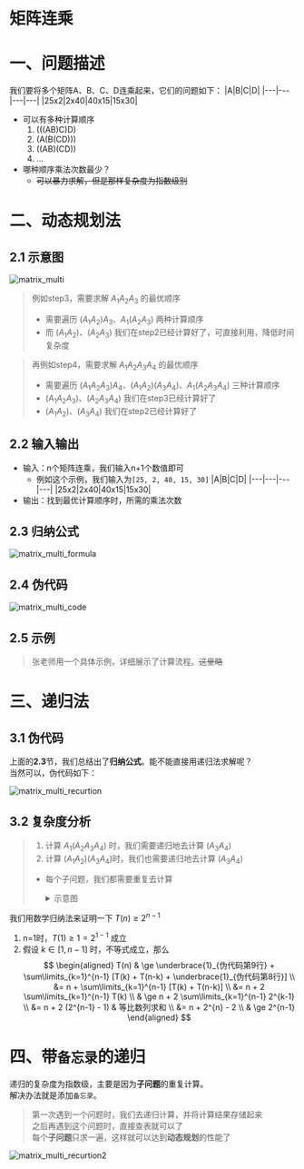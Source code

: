 # 矩阵连乘

# 一、问题描述

我们要将多个矩阵A、B、C、D连乘起来，它们的问题如下：
|A|B|C|D|
|---|---|---|---|
|25x2|2x40|40x15|15x30|

- 可以有多种计算顺序
    1. (((AB)C)D)
    2. (A(B(CD)))
    3. ((AB)(CD))
    4. ...
- 哪种顺序乘法次数最少？
    - ~~可以暴力求解，但是那样复杂度为指数级别~~

# 二、动态规划法

## 2.1 示意图

![matrix_multi](pngs/matrix_multi.png)

> 例如step3，需要求解 $A_1A_2A_3$ 的最优顺序
> - 需要遍历 $(A_1A_2)A_3$、$A_1(A_2A_3)$ 两种计算顺序
> - 而 $(A_1A_2)$、$(A_2A_3)$ 我们在step2已经计算好了，可直接利用，降低时间复杂度

> 再例如step4，需要求解 $A_1A_2A_3A_4$ 的最优顺序
> - 需要遍历 $(A_1A_2A_3)A_4$、$(A_1A_2)(A_3A_4)$、$A_1(A_2A_3A_4)$ 三种计算顺序
> - $(A_1A_2A_3)$、$(A_2A_3A_4)$ 我们在step3已经计算好了
> - $(A_1A_2)$、$(A_3A_4)$ 我们在step2已经计算好了

## 2.2 输入输出

- 输入：n个矩阵连乘，我们输入n+1个数值即可
    - 例如这个示例，我们输入为`[25, 2, 40, 15, 30]`
        |A|B|C|D|
        |---|---|---|---|
        |25x2|2x40|40x15|15x30|
- 输出：找到最优计算顺序时，所需的乘法次数

## 2.3 归纳公式

![matrix_multi_formula](pngs/matrix_multi_formula.png)

## 2.4 伪代码

![matrix_multi_code](pngs/matrix_multi_code.png)

## 2.5 示例

> 张老师用一个具体示例，详细展示了计算流程。~~这里略~~

# 三、递归法

## 3.1 伪代码

上面的**2.3**节，我们总结出了**归纳公式**。能不能直接用递归法求解呢？  
当然可以，伪代码如下：

![matrix_multi_recurtion](pngs/matrix_multi_recurtion.png)

## 3.2 复杂度分析

> 1. 计算 $A_1(A_2A_3A_4)$ 时，我们需要递归地去计算 $(A_3A_4)$
> 2. 计算 $(A_1A_2)(A_3A_4)$时，我们也需要递归地去计算 $(A_3A_4)$
> - 每个子问题，我们都需要重复去计算
>
>   <details>
>   <summary>示意图</summary>
>
>   ![matrix_multi_recurtion_tree](pngs/matrix_multi_recurtion_tree.png)
>
>   </details>

我们用数学归纳法来证明一下 $T(n) \ge 2^{n-1}$
1. n=1时，$T(1) \ge 1 = 2^{1-1}$ 成立
2. 假设 $k \in [1, n-1]$ 时，不等式成立，那么
$$
\begin{aligned}
T(n) & \ge \underbrace{1}_{伪代码第9行} + \sum\limits_{k=1}^{n-1} [T(k) + T(n-k) + \underbrace{1}_{伪代码第8行}] \\
&= n +  \sum\limits_{k=1}^{n-1} [T(k) + T(n-k)] \\
&= n +  2 \sum\limits_{k=1}^{n-1} T(k) \\
& \ge n + 2 \sum\limits_{k=1}^{n-1} 2^{k-1} \\
&= n + 2 (2^{n-1} - 1) & 等比数列求和 \\
&= n + 2^{n} - 2 \\
& \ge 2^{n-1}
\end{aligned}
$$

# 四、带`备忘录`的递归

递归的复杂度为指数级，主要是因为**子问题**的重复计算。  
解决办法就是添加`备忘录`。
> 第一次遇到一个问题时，我们去递归计算，并将计算结果存储起来  
> 之后再遇到这个问题时，直接查表就可以了  
> 每个**子问题**只求一遍，这样就可以达到**动态规划**的性能了

![matrix_multi_recurtion2](pngs/matrix_multi_recurtion2.png)